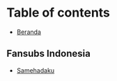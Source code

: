 # Table of contents

* [Beranda](README.md)

## Fansubs Indonesia

* [Samehadaku](fansubs-indonesia/samehadaku.md)

